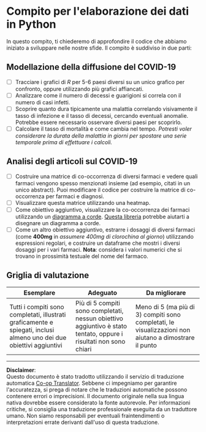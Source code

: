 <!--
CO_OP_TRANSLATOR_METADATA:
{
  "original_hash": "dc8f035ce92e4eaa078ab19caa68267a",
  "translation_date": "2025-08-28T10:50:40+00:00",
  "source_file": "2-Working-With-Data/07-python/assignment.md",
  "language_code": "it"
}
-->
# Compito per l'elaborazione dei dati in Python

In questo compito, ti chiederemo di approfondire il codice che abbiamo iniziato a sviluppare nelle nostre sfide. Il compito è suddiviso in due parti:

## Modellazione della diffusione del COVID-19

 - [ ] Tracciare i grafici di *R* per 5-6 paesi diversi su un unico grafico per confronto, oppure utilizzando più grafici affiancati.
 - [ ] Analizzare come il numero di decessi e guarigioni si correla con il numero di casi infetti.
 - [ ] Scoprire quanto dura tipicamente una malattia correlando visivamente il tasso di infezione e il tasso di decessi, cercando eventuali anomalie. Potrebbe essere necessario osservare diversi paesi per scoprirlo.
 - [ ] Calcolare il tasso di mortalità e come cambia nel tempo. *Potresti voler considerare la durata della malattia in giorni per spostare una serie temporale prima di effettuare i calcoli.*

## Analisi degli articoli sul COVID-19

- [ ] Costruire una matrice di co-occorrenza di diversi farmaci e vedere quali farmaci vengono spesso menzionati insieme (ad esempio, citati in un unico abstract). Puoi modificare il codice per costruire la matrice di co-occorrenza per farmaci e diagnosi.
- [ ] Visualizzare questa matrice utilizzando una heatmap.
- [ ] Come obiettivo aggiuntivo, visualizzare la co-occorrenza dei farmaci utilizzando un [diagramma a corde](https://en.wikipedia.org/wiki/Chord_diagram). [Questa libreria](https://pypi.org/project/chord/) potrebbe aiutarti a disegnare un diagramma a corde.
- [ ] Come un altro obiettivo aggiuntivo, estrarre i dosaggi di diversi farmaci (come **400mg** in *assumere 400mg di clorochina al giorno*) utilizzando espressioni regolari, e costruire un dataframe che mostri i diversi dosaggi per i vari farmaci. **Nota**: considera i valori numerici che si trovano in prossimità testuale del nome del farmaco.

## Griglia di valutazione

Esemplare | Adeguato | Da migliorare
--- | --- | -- |
Tutti i compiti sono completati, illustrati graficamente e spiegati, inclusi almeno uno dei due obiettivi aggiuntivi | Più di 5 compiti sono completati, nessun obiettivo aggiuntivo è stato tentato, oppure i risultati non sono chiari | Meno di 5 (ma più di 3) compiti sono completati, le visualizzazioni non aiutano a dimostrare il punto

---

**Disclaimer**:  
Questo documento è stato tradotto utilizzando il servizio di traduzione automatica [Co-op Translator](https://github.com/Azure/co-op-translator). Sebbene ci impegniamo per garantire l'accuratezza, si prega di notare che le traduzioni automatiche possono contenere errori o imprecisioni. Il documento originale nella sua lingua nativa dovrebbe essere considerato la fonte autorevole. Per informazioni critiche, si consiglia una traduzione professionale eseguita da un traduttore umano. Non siamo responsabili per eventuali fraintendimenti o interpretazioni errate derivanti dall'uso di questa traduzione.